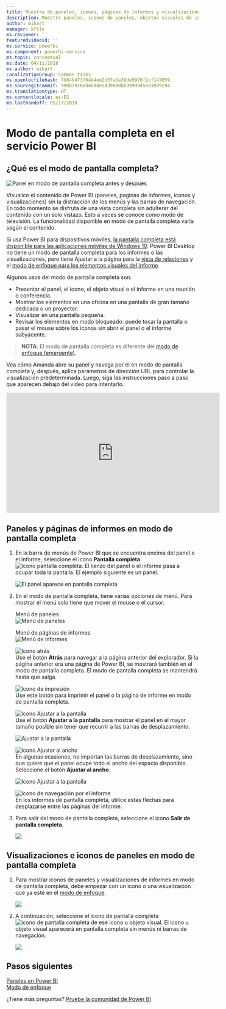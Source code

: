 ```yaml
---
title: Muestra de paneles, iconos, páginas de informes y visualizaciones de informes en modo de pantalla completa
description: Muestre paneles, iconos de paneles, objetos visuales de informes y páginas de informes en modo de pantalla completa, también conocido como *modo de televisión*.
author: mihart
manager: kfile
ms.reviewer: ''
featuredvideoid: ''
ms.service: powerbi
ms.component: powerbi-service
ms.topic: conceptual
ms.date: 04/11/2018
ms.author: mihart
LocalizationGroup: Common tasks
ms.openlocfilehash: 7b84b473f64b4ee2d37a3a39de9976f2cf147059
ms.sourcegitcommit: 998b79c0dd46d0e5439888b83999945ed1809c94
ms.translationtype: HT
ms.contentlocale: es-ES
ms.lasthandoff: 05/17/2018
---
```

# <a name="full-screen-mode-in-power-bi-service"></a>Modo de pantalla completa en el servicio Power BI
## <a name="what-is-full-screen-mode"></a>¿Qué es el modo de pantalla completa?
![Panel en modo de pantalla completa antes y después](media/service-fullscreen-mode/power-bi-full-screen-comparison.png)

Visualice el contenido de Power BI (paneles, paginas de informes, iconos y visualizaciones) sin la distracción de los menús y las barras de navegación.  En todo momento se disfruta de una vista completa sin adulterar del contenido con un solo vistazo. Esto a veces se conoce como modo de televisión. La funcionalidad disponible en modo de pantalla completa varía según el contenido. 

Si usa Power BI para dispositivos móviles, [la pantalla completa está disponible para las aplicaciones móviles de Windows 10](mobile-windows-10-app-presentation-mode.md). Power BI Desktop no tiene un modo de pantalla completa para los informes o las visualizaciones, pero tiene Ajustar a la página para la [vista de relaciones](desktop-report-view.md) y el [modo de enfoque para los elementos visuales del informe](service-focus-mode.md).

 

Algunos usos del modo de pantalla completa son:

* Presentar el panel, el icono, el objeto visual o el informe en una reunión o conferencia.
* Mostrar los elementos en una oficina en una pantalla de gran tamaño dedicada o un proyector.
* Visualizar en una pantalla pequeña.
* Revisar los elementos en modo bloqueado: puede tocar la pantalla o pasar el mouse sobre los iconos sin abrir el panel o el informe subyacente.

> **NOTA**: El modo de pantalla completa es diferente del [modo de enfoque (emergente)](service-focus-mode.md).
> 
> 

Vea cómo Amanda abre su panel y navega por él en modo de pantalla completa y, después, aplica parámetros de dirección URL para controlar la visualización predeterminada. Luego, siga las instrucciones paso a paso que aparecen debajo del vídeo para intentarlo.

<iframe width="560" height="315" src="https://www.youtube.com/embed/c31gZkyvC54" frameborder="0" allowfullscreen></iframe>

## <a name="dashboards-and-report-pages-in-full-screen-mode"></a>Paneles y páginas de informes en modo de pantalla completa
1. En la barra de menús de Power BI que se encuentra encima del panel o el informe, seleccione el icono **Pantalla completa** ![Icono pantalla completa](media/service-fullscreen-mode/power-bi-full-screen-icon.png). El lienzo del panel o el informe pasa a ocupar toda la pantalla. El ejemplo siguiente es un panel.
   
      ![El panel aparece en pantalla completa](media/service-fullscreen-mode/power-bi-dash-full-screen.png)
2. En el modo de pantalla completa, tiene varias opciones de menú.  Para mostrar el menú solo tiene que mover el mouse o el cursor. 
   
     Menú de paneles    
     ![Menú de paneles](media/service-fullscreen-mode/power-bi-full-screen-menu-dashboard.png)    
   
     Menú de páginas de informes    
    ![Menú de informes](media/service-fullscreen-mode/power-bi-report-menu.png)    
   
    ![Icono atrás](media/service-fullscreen-mode/power-bi-back-icon.png)    
    Use el botón **Atrás** para navegar a la página anterior del explorador. Si la página anterior era una página de Power BI, se mostrará también en el modo de pantalla completa.  El modo de pantalla completa se mantendrá hasta que salga.
   
    ![Icono de impresión](media/service-fullscreen-mode/power-bi-print-icon.png)    
    Use este botón para imprimir el panel o la página de informe en modo de pantalla completa. 
   
    ![Icono Ajustar a la pantalla](media/service-fullscreen-mode/power-bi-fit-to-width.png)    
    Use el botón **Ajustar a la pantalla** para mostrar el panel en el mayor tamaño posible sin tener que recurrir a las barras de desplazamiento.     
   
    ![Ajustar a la pantalla](media/service-fullscreen-mode/power-bi-fit-screen.png)
   
    ![Icono Ajustar al ancho](media/service-fullscreen-mode/power-bi-fit-width.png)       
    En algunas ocasiones, no importan las barras de desplazamiento, sino que quiere que el panel ocupe todo el ancho del espacio disponible. Seleccione el botón **Ajustar al ancho**.    
   
    ![Icono Ajustar a la pantalla](media/service-fullscreen-mode/power-bi-fit-to-width-new.png)
   
    ![Icono de navegación por el informe](media/service-fullscreen-mode/power-bi-report-nav2.png)       
    En los informes de pantalla completa, utilice estas flechas para desplazarse entre las páginas del informe.    
3. Para salir del modo de pantalla completa, seleccione el icono **Salir de pantalla completa**.
   
      ![](media/service-fullscreen-mode/exit-fullscreen-new.png)

## <a name="visualizations-and-dashboard-tiles-in-full-screen-mode"></a>Visualizaciones e iconos de paneles en modo de pantalla completa
1. Para mostrar iconos de paneles y visualizaciones de informes en modo de pantalla completa, debe empezar con un icono o una visualización que ya esté en el [modo de enfoque](service-focus-mode.md). 
   
    ![](media/service-fullscreen-mode/power-bi-focus3.png)
2. A continuación, seleccione el icono de pantalla completa ![icono de pantalla completa](media/service-fullscreen-mode/power-bi-full-screen-icon.png)  de ese icono u objeto visual. El icono u objeto visual aparecerá en pantalla completa sin menús ni barras de navegación.
   
    ![](media/service-fullscreen-mode/power-bi-fullscreen.png)

## <a name="next-steps"></a>Pasos siguientes
[Paneles en Power BI](service-dashboards.md)  
[Modo de enfoque](service-focus-mode.md)    

¿Tiene más preguntas? [Pruebe la comunidad de Power BI](http://community.powerbi.com/)

